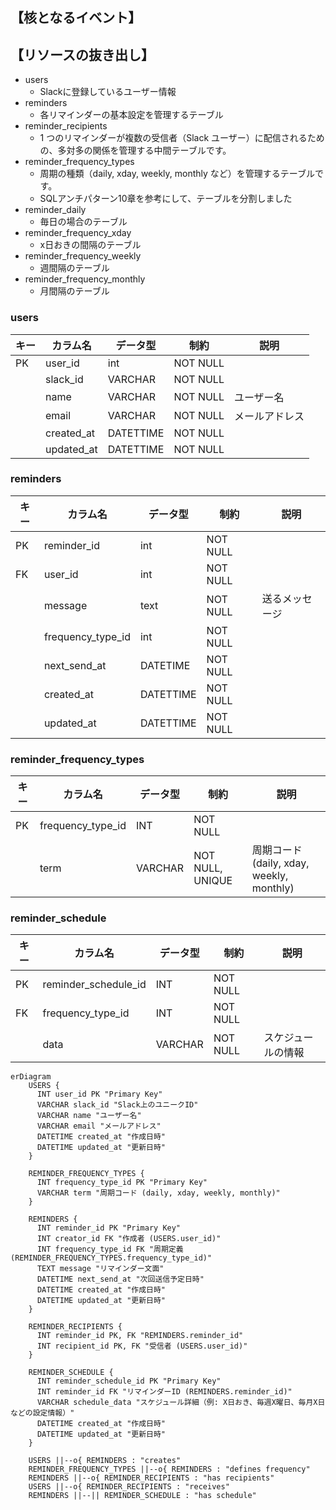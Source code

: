 ## 【核となるイベント】


## 【リソースの抜き出し】

- users
  - Slackに登録しているユーザー情報
- reminders
  - 各リマインダーの基本設定を管理するテーブル
- reminder_recipients
  - 1 つのリマインダーが複数の受信者（Slack ユーザー）に配信されるための、多対多の関係を管理する中間テーブルです。
- reminder_frequency_types
  - 周期の種類（daily, xday, weekly, monthly など）を管理するテーブルです。
  - SQLアンチパターン10章を参考にして、テーブルを分割しました
- reminder_daily
  - 毎日の場合のテーブル
- reminder_frequency_xday
  - x日おきの間隔のテーブル
- reminder_frequency_weekly
  - 週間隔のテーブル
- reminder_frequency_monthly
  - 月間隔のテーブル

### users

| キー | カラム名   | データ型  | 制約     | 説明           |
| ---- | ---------- | --------- | -------- | -------------- |
| PK   | user_id    | int       | NOT NULL |                |
|      | slack_id   | VARCHAR   | NOT NULL |                |
|      | name       | VARCHAR   | NOT NULL | ユーザー名     |
|      | email      | VARCHAR   | NOT NULL | メールアドレス |
|      | created_at | DATETTIME | NOT NULL |                |
|      | updated_at | DATETTIME | NOT NULL |                |

### reminders

| キー | カラム名          | データ型  | 制約     | 説明           |
| ---- | ----------------- | --------- | -------- | -------------- |
| PK   | reminder_id       | int       | NOT NULL |                |
| FK   | user_id           | int       | NOT NULL |                |
|      | message           | text      | NOT NULL | 送るメッセージ |
|      | frequency_type_id | int       | NOT NULL |                |
|      | next_send_at      | DATETIME  | NOT NULL |                |
|      | created_at        | DATETTIME | NOT NULL |                |
|      | updated_at        | DATETTIME | NOT NULL |                |



### reminder_frequency_types

| キー | カラム名          | データ型 | 制約             | 説明                                      |
| ---- | ----------------- | -------- | ---------------- | ----------------------------------------- |
| PK   | frequency_type_id | INT      | NOT NULL         |                                           |
|      | term              | VARCHAR  | NOT NULL, UNIQUE | 周期コード (daily, xday, weekly, monthly) |

### reminder_schedule

| キー | カラム名             | データ型 | 制約     | 説明               |
| ---- | -------------------- | -------- | -------- | ------------------ |
| PK   | reminder_schedule_id | INT      | NOT NULL |                    |
| FK   | frequency_type_id    | INT      | NOT NULL |                    |
|      | data                 | VARCHAR  | NOT NULL | スケジュールの情報 |


```mermaid
erDiagram
    USERS {
      INT user_id PK "Primary Key"
      VARCHAR slack_id "Slack上のユニークID"
      VARCHAR name "ユーザー名"
      VARCHAR email "メールアドレス"
      DATETIME created_at "作成日時"
      DATETIME updated_at "更新日時"
    }
    
    REMINDER_FREQUENCY_TYPES {
      INT frequency_type_id PK "Primary Key"
      VARCHAR term "周期コード (daily, xday, weekly, monthly)"
    }
    
    REMINDERS {
      INT reminder_id PK "Primary Key"
      INT creator_id FK "作成者 (USERS.user_id)"
      INT frequency_type_id FK "周期定義 (REMINDER_FREQUENCY_TYPES.frequency_type_id)"
      TEXT message "リマインダー文面"
      DATETIME next_send_at "次回送信予定日時"
      DATETIME created_at "作成日時"
      DATETIME updated_at "更新日時"
    }
    
    REMINDER_RECIPIENTS {
      INT reminder_id PK, FK "REMINDERS.reminder_id"
      INT recipient_id PK, FK "受信者 (USERS.user_id)"
    }
    
    REMINDER_SCHEDULE {
      INT reminder_schedule_id PK "Primary Key"
      INT reminder_id FK "リマインダーID (REMINDERS.reminder_id)"
      VARCHAR schedule_data "スケジュール詳細（例: X日おき、毎週X曜日、毎月X日などの設定情報）"
      DATETIME created_at "作成日時"
      DATETIME updated_at "更新日時"
    }
    
    USERS ||--o{ REMINDERS : "creates"
    REMINDER_FREQUENCY_TYPES ||--o{ REMINDERS : "defines frequency"
    REMINDERS ||--o{ REMINDER_RECIPIENTS : "has recipients"
    USERS ||--o{ REMINDER_RECIPIENTS : "receives"
    REMINDERS ||--|| REMINDER_SCHEDULE : "has schedule"
```
